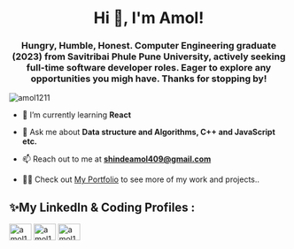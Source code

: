 <h1 align="center">Hi 👋, I'm Amol!</h1>
<h3 align="center">Hungry, Humble, Honest. Computer Engineering graduate (2023) from Savitribai Phule Pune University, actively seeking full-time software developer roles. Eager to explore any opportunities you migh have. Thanks for stopping by!</h3>
<p align="left"> <img src="https://komarev.com/ghpvc/?username=amol1211&label=Profile%20views&color=0e75b6&style=flat" alt="amol1211" /> </p>


- 🌱 I’m currently learning **React**

- 💬 Ask me about **Data structure and Algorithms, C++ and JavaScript etc.**

- 📫 Reach out to me at **shindeamol409@gmail.com**

- 🧑‍💻 Check out [My Portfolio](https://amol-portfolio.onrender.com) to see more of my work and projects..

## ✨My LinkedIn & Coding Profiles :

<a href="https://linkedin.com/in/amol1211" target="blank"><img align="center" src="https://raw.githubusercontent.com/rahuldkjain/github-profile-readme-generator/master/src/images/icons/Social/linked-in-alt.svg" alt="amol1211" height="30" width="40" /></a>
<a href="https://www.leetcode.com/amol1211" target="blank"><img align="center" src="https://raw.githubusercontent.com/rahuldkjain/github-profile-readme-generator/master/src/images/icons/Social/leet-code.svg" alt="amol1211" height="30" width="40" /></a>
<a href="https://auth.geeksforgeeks.org/user/amol1211" target="blank"><img align="center" src="https://raw.githubusercontent.com/rahuldkjain/github-profile-readme-generator/master/src/images/icons/Social/geeks-for-geeks.svg" alt="amol1211" height="30" width="40" /></a>
</p>


